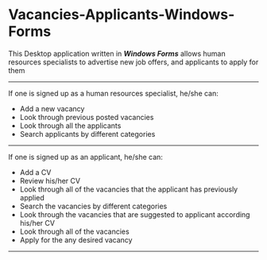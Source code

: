 # Vacancies-Applicants-Windows-Forms

This Desktop application written in ***Windows Forms*** allows human resources specialists to advertise new job offers, and applicants to apply for them

---
If one is signed up as a human resources specialist, he/she can:
- Add a new vacancy
- Look through previous posted vacancies
- Look through all the applicants
- Search applicants by different categories
---
If one is signed up as an applicant, he/she can:
- Add a CV
- Review his/her CV
- Look through all of the vacancies that the applicant has previously applied
- Search the vacancies by different categories
- Look through the vacancies that are suggested to applicant according his/her CV
- Look through all of the vacancies
- Apply for the any desired vacancy
---
